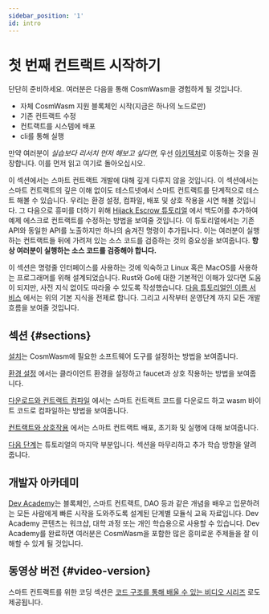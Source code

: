 ```yaml
---
sidebar_position: '1'
id: intro
---
```


# 첫 번째 컨트랙트 시작하기

단단히 준비하세요. 여러분은 다음을 통해 CosmWasm을 경험하게 될 것입니다.

- 자체 CosmWasm 지원 블록체인 시작(지금은 하나의 노드로만)
- 기존 컨트랙트 수정
- 컨트랙트를 시스템에 배포
- cli를 통해 실행

만약 여러분이 *실습보다 리서치 먼저 해보고 싶다면,* 우선 [아키텍처](/03-architecture/01-multichain.md)로 이동하는 것을 권장합니다. 이를 먼저 읽고 여기로 돌아오십시오.

이 섹션에서는 스마트 컨트랙트 개발에 대해 깊게 다루지 않을 것입니다. 이 섹션에서는 스마트 컨트랙트의 깊은 이해 없이도 테스트넷에서 스마트 컨트랙트를 단계적으로 테스트 해볼 수 있습니다. 우리는 환경 설정, 컴파일, 배포 및 상호 작용을 시연 해볼 것입니다. 그 다음으로 흥미를 더하기 위해 [Hijack Escrow 튜토리얼](/tutorials/hijack-escrow/intro) 에서 백도어를 추가하여 예제 에스크로 컨트랙트를 수정하는 방법을 보여줄 것입니다. 이 튜토리얼에서는 기존 API와 동일한 API를 노출하지만 하나의 숨겨진 명령이 추가됩니다. 이는 여러분이 실행하는 컨트랙트들 뒤에 가려져 있는 소스 코드를 검증하는 것의 중요성을 보여줍니다. **항상 여러분이 실행하는 소스 코드를 검증해야 합니다.**

이 섹션은 명령줄 인터페이스를 사용하는 것에 익숙하고 Linux 혹은 MacOS를 사용하는 프로그래머를 위해 설계되었습니다. Rust와 Go에 대한 기본적인 이해가 있다면 도움이 되지만, 사전 지식 없이도 따라올 수 있도록 작성했습니다. [다음 튜토리얼인 이름 서비스](/tutorials/name-service/intro) 에서는 위의 기본 지식을 전제로 합니다. 그리고 시작부터 운영단계 까지 모든 개발 흐름을 보여줄 것입니다.

## 섹션 {#sections}

[설치](02-installation.md)는 CosmWasm에 필요한 소프트웨어 도구를 설정하는 방법을 보여줍니다.

[환경 설정](03-setting-env.md) 에서는 클라이언트 환경을 설정하고 faucet과 상호 작용하는 방법을 보여줍니다.

[다운로드와 컨트랙트 컴파일](04-compile-contract.md) 에서는 스마트 컨트랙트 코드를 다운로드 하고 wasm 바이트 코드로 컴파일하는 방법을 보여줍니다.

[컨트랙트와 상호작용](05-interact-with-contract.md) 에서는 스마트 컨트랙트 배포, 초기화 및 실행에 대해 보여줍니다.

[다음 단계](06-next-steps.md)는 튜토리얼의 마지막 부분입니다. 섹션을 마무리하고 추가 학습 방향을 알려줍니다.

## 개발자 아카데미

[Dev Academy](/dev-academy/intro)는 블록체인, 스마트 컨트랙트, DAO 등과 같은 개념을 배우고 입문하려는 모든 사람에게 빠른 시작을 도와주도록 설계된 단계별 모듈식 교육 자료입니다. Dev Academy 콘텐츠는 워크샵, 대학 과정 또는 개인 학습용으로 사용할 수 있습니다. Dev Academy를 완료하면 여러분은 CosmWasm을 포함한 많은 흥미로운 주제들을 잘 이해할 수 있게 될 것입니다.

## 동영상 버전 {#video-version}

스마트 컨트랙트를 위한 코딩 섹션은 [코드 구조를 통해 배울 수 있는 비디오 시리즈](https://vimeo.com/showcase/6671477) 로도 제공됩니다.
